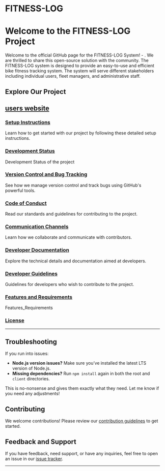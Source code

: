 # FITNESS-LOG

# Welcome to the FITNESS-LOG Project

Welcome to the official GitHub page for the FITNESS-LOG System! - . We are thrilled to share this open-source solution with the community. The FITNESS-LOG system is designed to provide an easy-to-use and efficient bike fitness tracking system. The system will serve different stakeholders including individual users, fleet managers, and administrative staff.

## Explore Our Project

## [users website](https://itse-476.vercel.app/)

### [Setup Instructions](https://github.com/VinsintQ/ITSE476/blob/main/SETUP.MD)

Learn how to get started with our project by following these detailed setup instructions.

### [Development Status](https://github.com/VinsintQ/ITSE476/blob/main/development_status.md)

Development Status of the project

### [Version Control and Bug Tracking](https://github.com/VinsintQ/ITSE476/blob/main/Version_control_Bug_tracker.md)

See how we manage version control and track bugs using GitHub's powerful tools.

### [Code of Conduct](https://github.com/VinsintQ/ITSE476/blob/main/Code_of_conduct.md)

Read our standards and guidelines for contributing to the project.

### [Communication Channels](https://github.com/VinsintQ/ITSE476/blob/main/Communication_Channels.md)

Learn how we collaborate and communicate with contributors.

### [Developer Documentation](https://github.com/VinsintQ/ITSE476/blob/main/developer_documintation.md)

Explore the technical details and documentation aimed at developers.

### [Developer Guidelines](https://github.com/VinsintQ/ITSE476/blob/main/Developer_Guidelines.md)

Guidelines for developers who wish to contribute to the project.

### [Features and Requirements](https://github.com/VinsintQ/ITSE476/blob/main/Features_Requirements.md)

Features_Requirements

### [License](https://github.com/VinsintQ/ITSE476/blob/main/LICENSE.txt)

---

## Troubleshooting

If you run into issues:

- **Node.js version issues?** Make sure you’ve installed the latest LTS version of Node.js.
- **Missing dependencies?** Run `npm install` again in both the root and `client` directories.

This is no-nonsense and gives them exactly what they need. Let me know if you need any adjustments!

## Contributing

We welcome contributions! Please review our [contribution guidelines]() to get started.

## Feedback and Support

If you have feedback, need support, or have any inquiries, feel free to open an issue in our [issue tracker](https://github.com/VinsintQ/ITSE476/issues).

---
